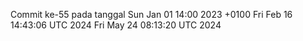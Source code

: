 Commit ke-55 pada tanggal Sun Jan 01 14:00 2023 +0100
Fri Feb 16 14:43:06 UTC 2024
Fri May 24 08:13:20 UTC 2024
